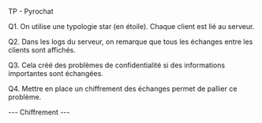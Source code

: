 TP - Pyrochat



Q1. On utilise une typologie star (en étoile). Chaque client est lié au serveur.

Q2. Dans les logs du serveur, on remarque que tous les échanges entre les clients sont affichés.

Q3. Cela créé des problèmes de confidentialité si des informations importantes sont échangées. 

Q4. Mettre en place un chiffrement des échanges permet de pallier ce problème.



--- Chiffrement ---



